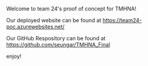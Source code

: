 Welcome to team 24's proof of concept for TMHNA!

Our deployed website can be found at https://team24-poc.azurewebsites.net/

Our GitHub Respository can be found at https://github.com/seungar/TMHNA_Final

enjoy!